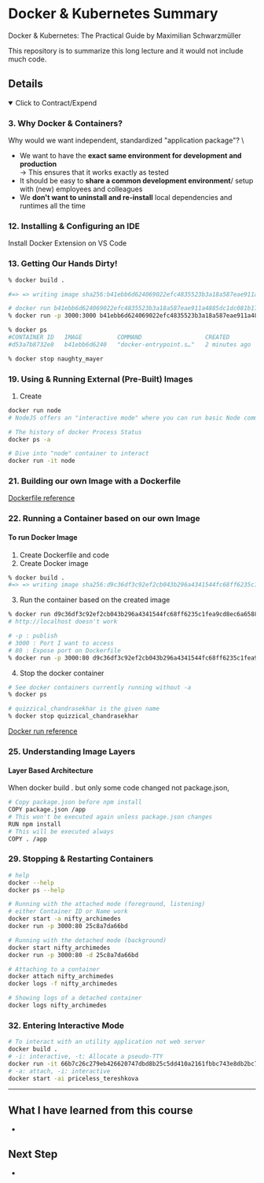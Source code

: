 # Docker & Kubernetes Summary

Docker &amp; Kubernetes: The Practical Guide by Maximilian Schwarzmüller

This repository is to summarize this long lecture and it would not include much code.

## Details

<details open>
  <summary>Click to Contract/Expend</summary>

### 3. Why Docker & Containers?

Why would we want independent, standardized "application package"? \

- We want to have the **exact same environment for development and production** \
  -> This ensures that it works exactly as tested
- It should be easy to **share a common development environment**/ setup with (new) employees and colleagues
- We **don't want to uninstall and re-install** local dependencies and runtimes all the time

### 12. Installing & Configuring an IDE

Install Docker Extension on VS Code

### 13. Getting Our Hands Dirty!

```sh
% docker build .

#=> => writing image sha256:b41ebb6d624069022efc4835523b3a18a587eae911a4885dc1dc081b17b7511c
```

```sh
# docker run b41ebb6d624069022efc4835523b3a18a587eae911a4885dc1dc081b17b7511c
% docker run -p 3000:3000 b41ebb6d624069022efc4835523b3a18a587eae911a4885dc1dc081b17b7511c
```

```sh
% docker ps
#CONTAINER ID   IMAGE          COMMAND                  CREATED         STATUS         PORTS                                       NAMES
#d53a7b8732e8   b41ebb6d6240   "docker-entrypoint.s…"   2 minutes ago   Up 2 minutes   0.0.0.0:3000->3000/tcp, :::3000->3000/tcp   naughty_mayer
```

```sh
% docker stop naughty_mayer
```

### 19. Using & Running External (Pre-Built) Images

1. Create

```sh
docker run node
# NodeJS offers an "interactive mode" where you can run basic Node commands (the "REPL"). That's what he's referring to.

# The history of docker Process Status
docker ps -a

# Dive into "node" container to interact
docker run -it node
```

### 21. Building our own Image with a Dockerfile

[Dockerfile reference](https://docs.docker.com/engine/reference/builder/)

### 22. Running a Container based on our own Image

#### To run Docker Image

1. Create Dockerfile and code
2. Create Docker image

```sh
% docker build .
#=> => writing image sha256:d9c36df3c92ef2cb043b296a4341544fc68ff6235c1fea9cd8ec6a658817af2
```

3. Run the container based on the created image

```sh
% docker run d9c36df3c92ef2cb043b296a4341544fc68ff6235c1fea9cd8ec6a658817af2
# http://localhost doesn't work

# -p : publish
# 3000 : Port I want to access
# 80 : Expose port on Dockerfile
% docker run -p 3000:80 d9c36df3c92ef2cb043b296a4341544fc68ff6235c1fea9cd8ec6a658817af2
```

4. Stop the docker container

```sh
# See docker containers currently running without -a
% docker ps

# quizzical_chandrasekhar is the given name
% docker stop quizzical_chandrasekhar
```

[Docker run reference](https://docs.docker.com/engine/reference/run/)

### 25. Understanding Image Layers

#### Layer Based Architecture

When docker build . but only some code changed not package.json,

```sh
# Copy package.json before npm install
COPY package.json /app
# This won't be executed again unless package.json changes
RUN npm install
# This will be executed always
COPY . /app
```

### 29. Stopping & Restarting Containers

```sh
# help
docker --help
docker ps --help
```

```sh
# Running with the attached mode (foreground, listening)
# either Container ID or Name work
docker start -a nifty_archimedes
docker run -p 3000:80 25c8a7da66bd
```

```sh
# Running with the detached mode (background)
docker start nifty_archimedes
docker run -p 3000:80 -d 25c8a7da66bd
```

```sh
# Attaching to a container
docker attach nifty_archimedes
docker logs -f nifty_archimedes

# Showing logs of a detached container
docker logs nifty_archimedes
```

### 32. Entering Interactive Mode

```sh
# To interact with an utility application not web server
docker build .
# -i: interactive, -t: Allocate a pseudo-TTY
docker run -it 66b7c26c279eb426620747dbd8b25c5dd410a2161fbbc743e8db2bc7dafe9f2
# -a: attach, -i: interactive
docker start -ai priceless_tereshkova
```

</details>

---

## What I have learned from this course

-

## Next Step

-

```

```
